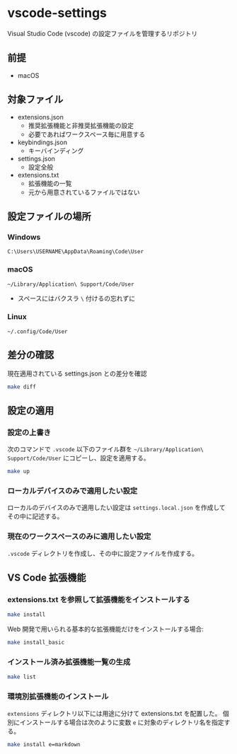 # vscode-settings

Visual Studio Code (vscode) の設定ファイルを管理するリポジトリ

## 前提

- macOS

## 対象ファイル

- extensions.json
  - 推奨拡張機能と非推奨拡張機能の設定
  - 必要であればワークスペース毎に用意する
- keybindings.json
  - キーバインディング
- settings.json
  - 設定全般
- extensions.txt
  - 拡張機能の一覧
  - 元から用意されているファイルではない

## 設定ファイルの場所

### Windows

`C:\Users\USERNAME\AppData\Roaming\Code\User`

### macOS

`~/Library/Application\ Support/Code/User`

- スペースにはバクスラ `\` 付けるの忘れずに

### Linux

`~/.config/Code/User`

## 差分の確認

現在適用されている settings.json との差分を確認

```sh
make diff
```

## 設定の適用

### 設定の上書き

次のコマンドで `.vscode` 以下のファイル群を `~/Library/Application\ Support/Code/User` にコピーし、設定を適用する。

```sh
make up
```

### ローカルデバイスのみで適用したい設定

ローカルのデバイスのみで適用したい設定は `settings.local.json` を作成してその中に記述する。

### 現在のワークスペースのみに適用したい設定

`.vscode` ディレクトリを作成し、その中に設定ファイルを作成する。

## VS Code 拡張機能

### extensions.txt を参照して拡張機能をインストールする

```sh
make install
```

Web 開発で用いられる基本的な拡張機能だけをインストールする場合:

```sh
make install_basic
```

### インストール済み拡張機能一覧の生成

```sh
make list
```

### 環境別拡張機能のインストール

`extensions` ディレクトリ以下には用途に分けて extensions.txt を配置した。
個別にインストールする場合は次のように変数 `e` に対象のディレクトリ名を指定する。

```sh
make install e=markdown
```
